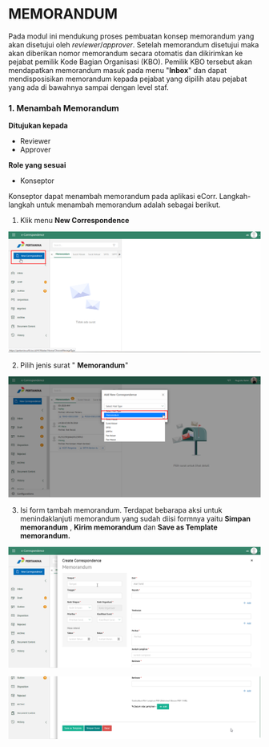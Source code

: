# **MEMORANDUM**

Pada modul ini mendukung proses pembuatan konsep memorandum yang akan disetujui oleh _reviewer_/_approver_. 
Setelah memorandum disetujui maka akan diberikan nomor memorandum secara otomatis dan dikirimkan ke pejabat pemilik Kode 
Bagian Organisasi (KBO). Pemilik KBO tersebut akan mendapatkan memorandum masuk pada menu &quot;**Inbox**&quot; dan dapat 
mendisposisikan memorandum kepada pejabat yang dipilih atau pejabat yang ada di bawahnya sampai dengan level staf.

### 1. Menambah Memorandum

**Ditujukan kepada**

- Reviewer
- Approver

**Role yang sesuai**

- Konseptor

Konseptor dapat menambah memorandum pada aplikasi eCorr. Langkah-langkah untuk menambah memorandum adalah sebagai berikut.

1. Klik menu **New Correspondence**

 ![gambar 1](_static/MM_02/MM_02_01.png/?sanitize=true)

2. Pilih jenis surat &quot; **Memorandum**&quot;

 ![gambar 2](_static/MM_02/MM_02_02.png/?sanitize=true)

3. Isi form tambah memorandum. Terdapat bebarapa aksi untuk menindaklanjuti memorandum yang sudah diisi formnya yaitu
**Simpan memorandum** , **Kirim memorandum** dan **Save as Template memorandum.**

 ![gambar 3](_static/MM_02/MM_02_03.png/?sanitize=true)

 ![gambar 4](_static/MM_02/MM_02_04.png/?sanitize=true)